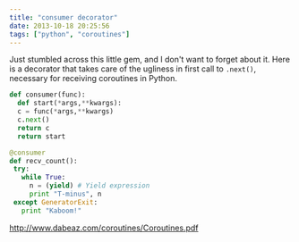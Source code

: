 ```yaml
---
title: "consumer decorator"
date: 2013-10-18 20:25:56
tags: ["python", "coroutines"]
---
```


Just stumbled across this little gem, and I don't want to forget about it. Here
is a decorator that takes care of the ugliness in first call to `.next()`,
necessary for receiving coroutines in Python.

```python
def consumer(func):
  def start(*args,**kwargs):
  c = func(*args,**kwargs)
  c.next()
  return c
  return start
```

```python
@consumer
def recv_count():
 try:
   while True:
     n = (yield) # Yield expression
     print "T-minus", n
 except GeneratorExit:
   print "Kaboom!"
```

http://www.dabeaz.com/coroutines/Coroutines.pdf
